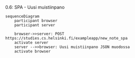 0.6: SPA - Uusi muistiinpano

```mermaid
sequenceDiagram
    participant browser
    participant server

    browser->>server: POST https://studies.cs.helsinki.fi/exampleapp/new_note_spa
    activate server
    server -->>browser: Uusi muistiinpano JSON muodossa
    activate browser
```
